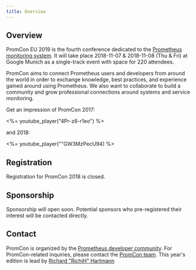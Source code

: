 ```yaml
---
title: Overview
---
```


## Overview

PromCon EU 2019 is the fourth conference dedicated to the
[Prometheus monitoring system](https://prometheus.io/). It will take place
2018-11-07 & 2018-11-08 (Thu & Fri)
at Google Munich as a single-track event with space for 220 attendees.

PromCon aims to connect Prometheus users and developers from around the world in
order to exchange knowledge, best practices, and experience gained around using
Prometheus. We also want to collaborate to build a community and grow
professional connections around systems and service monitoring.

Get an impression of PromCon 2017:

<%= youtube_player("4Pr-z8-r1eo") %>

and 2018:

<%= youtube_player(""GW3MzPecU94) %>

## Registration

Registration for PromCon 2018 is closed.

## Sponsorship

Sponsorship will open soon. Potential sponsors who pre-registered their interest
will be contacted directly.

## Contact

PromCon is organized by the [Prometheus developer
community](https://prometheus.io/community/). For PromCon-related inquiries,
please contact the [PromCon team](mailto:promcon-organizers@googlegroups.com).
This year's edition is lead by [Richard "RichiH" Hartmann](speakers/richard-hartmann/)

